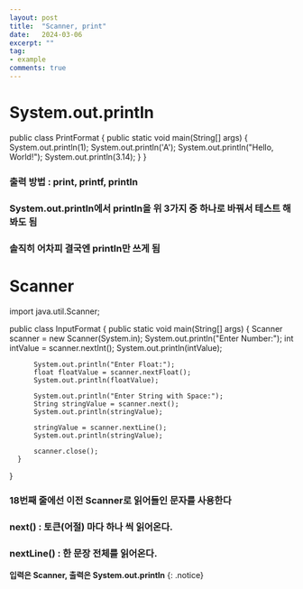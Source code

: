 ```yaml
---
layout: post
title:  "Scanner, print"
date:   2024-03-06
excerpt: ""
tag:
- example
comments: true
---
```

# System.out.println

  public class PrintFormat {
	  public static void main(String[] args) { 
		  System.out.println(1);
		  System.out.println('A');
		  System.out.println("Hello, World!");
		  System.out.println(3.14);
	  }
  }

### 출력 방법 : print, printf, println
### System.out.println에서 println을 위 3가지 중 하나로 바꿔서 테스트 해봐도 됨
### 솔직히 어차피 결국엔 println만 쓰게 됨

# Scanner

import java.util.Scanner;

  public class InputFormat {
	  public static void main(String[] args) {
		  Scanner scanner = new Scanner(System.in);
		  System.out.println("Enter Number:"); 
 		  int intValue = scanner.nextInt();
 		  System.out.println(intValue);
		
 		  System.out.println("Enter Float:"); 
 		  float floatValue = scanner.nextFloat();
 		  System.out.println(floatValue);
		
		  System.out.println("Enter String with Space:");
		  String stringValue = scanner.next();
 		  System.out.println(stringValue);
		
		  stringValue = scanner.nextLine();
		  System.out.println(stringValue);
		
		  scanner.close();
	  }
  }

### 18번째 줄에선 이전 Scanner로 읽어들인 문자를 사용한다
### next() : 토큰(어절) 마다 하나 씩 읽어온다.
### nextLine() : 한 문장 전체를 읽어온다.

**입력은 Scanner, 출력은 System.out.println**
{: .notice}
